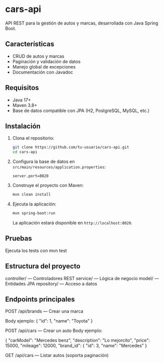 # cars-api

API REST para la gestión de autos y marcas, desarrollada con Java Spring Boot.

## Características

- CRUD de autos y marcas
- Paginación y validación de datos
- Manejo global de excepciones
- Documentación con Javadoc

## Requisitos

- Java 17+
- Maven 3.8+
- Base de datos compatible con JPA (H2, PostgreSQL, MySQL, etc.)

## Instalación

1. Clona el repositorio:
   ```bash
   git clone https://github.com/tu-usuario/cars-api.git
   cd cars-api
   
2. Configura la base de datos en `src/main/resources/application.properties`:
   ```properties
   server.port=8020
   
3. Construye el proyecto con Maven:
   ```bash
   mvn clean install
4. Ejecuta la aplicación:
   ```bash
   mvn spring-boot:run
   ```
    La aplicación estará disponible en `http://localhost:8020`.

## Pruebas
Ejecuta los tests con
mvn test

## Estructura del proyecto
controller/ — Controladores REST
service/ — Lógica de negocio
model/ — Entidades JPA
repository/ — Acceso a datos

## Endpoints principales
POST /api/brands — Crear una marca

Body ejemplo:
{
"id": 1,
"name": "Toyota"
}

POST /api/cars — Crear un auto
Body ejemplo:


{
"carModel": "Mercedes benz",
"description": "Lo mejorcito",
"price": 15000,
"mileage": 12000,
"brand_id": {
"id": 3,
"name": "Mercedes"
}

GET /api/cars — Listar autos (soporta paginación)

